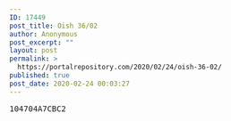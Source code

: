 ```yaml
---
ID: 17449
post_title: Oish 36/02
author: Anonymous
post_excerpt: ""
layout: post
permalink: >
  https://portalrepository.com/2020/02/24/oish-36-02/
published: true
post_date: 2020-02-24 00:03:27
---
```

<pre>104704A7CBC2</pre>